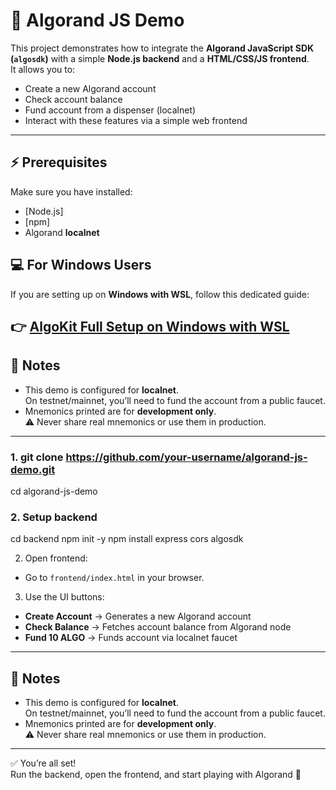 # 🚀 Algorand JS Demo

This project demonstrates how to integrate the **Algorand JavaScript SDK (`algosdk`)** with a simple **Node.js backend** and a **HTML/CSS/JS frontend**.  
It allows you to:

- Create a new Algorand account
- Check account balance
- Fund account from a dispenser (localnet)
- Interact with these features via a simple web frontend

---

## ⚡ Prerequisites

Make sure you have installed:

- [Node.js]
- [npm]
- Algorand **localnet**

## 💻 For Windows Users

If you are setting up on **Windows with WSL**, follow this dedicated guide:  

👉 [AlgoKit Full Setup on Windows with WSL](https://www.notion.so/AlgoKit-Full-Setup-on-Windows-with-WSL-241fe3ff0a208039a2bae351fd11d0b5)
---

## 📌 Notes

- This demo is configured for **localnet**.  
On testnet/mainnet, you’ll need to fund the account from a public faucet.  
- Mnemonics printed are for **development only**.  
⚠️ Never share real mnemonics or use them in production.

---
### 1. git clone https://github.com/your-username/algorand-js-demo.git
cd algorand-js-demo

### 2. Setup backend
cd backend
npm init -y
npm install express cors algosdk

2. Open frontend:
- Go to `frontend/index.html` in your browser.

3. Use the UI buttons:
- **Create Account** → Generates a new Algorand account  
- **Check Balance** → Fetches account balance from Algorand node  
- **Fund 10 ALGO** → Funds account via localnet faucet  

---

## 📌 Notes

- This demo is configured for **localnet**.  
On testnet/mainnet, you’ll need to fund the account from a public faucet.  
- Mnemonics printed are for **development only**.  
⚠️ Never share real mnemonics or use them in production.

---
✅ You’re all set!  
Run the backend, open the frontend, and start playing with Algorand 🚀


